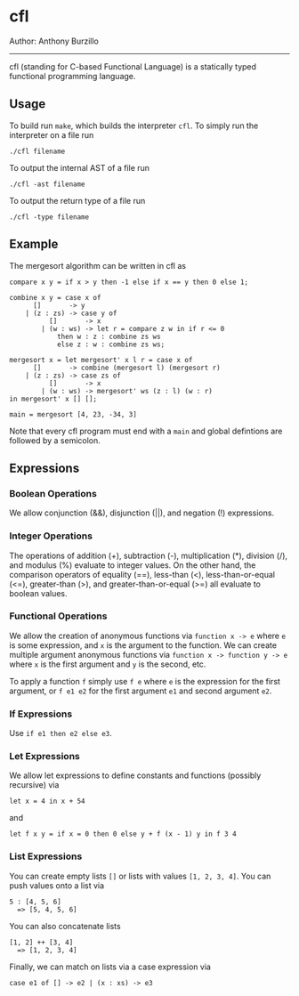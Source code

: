cfl
===================================

Author: Anthony Burzillo

******

cfl (standing for C-based Functional Language) is a statically typed
functional programming language.

## Usage

To build run `make`, which builds the interpreter `cfl`. To simply
run the interpreter on a file run
```
./cfl filename
```
To output the internal AST of a file run
```
./cfl -ast filename
```
To output the return type of a file run
```
./cfl -type filename
```

## Example

The mergesort algorithm can be written in cfl as
```
compare x y = if x > y then -1 else if x == y then 0 else 1;

combine x y = case x of
      []       -> y
    | (z : zs) -> case y of
          []       -> x
        | (w : ws) -> let r = compare z w in if r <= 0
            then w : z : combine zs ws
            else z : w : combine zs ws; 

mergesort x = let mergesort' x l r = case x of
      []       -> combine (mergesort l) (mergesort r)
    | (z : zs) -> case zs of
          []       -> x
        | (w : ws) -> mergesort' ws (z : l) (w : r)
in mergesort' x [] []; 

main = mergesort [4, 23, -34, 3]
```
Note that every cfl program must end with a `main` and global defintions are followed by
a semicolon.

## Expressions

### Boolean Operations

We allow conjunction (&&), disjunction (||), and negation (!) expressions.

### Integer Operations

The operations of addition (+), subtraction (-), multiplication (*), division (/),
and modulus (%) evaluate to integer values. On the other hand, the comparison
operators of equality (==), less-than (<), less-than-or-equal (<=), greater-than
(>), and greater-than-or-equal (>=) all evaluate to boolean values.

### Functional Operations

We allow the creation of anonymous functions via `function x -> e` where `e` is some
expression, and `x` is the argument to the function. We can create multiple argument
anonymous functions via `function x -> function y -> e` where `x` is
the first argument and `y` is the second, etc.

To apply a function `f` simply use `f e` where `e` is the expression for the first
argument, or `f e1 e2` for the first argument `e1` and second argument `e2`.

### If Expressions

Use `if e1 then e2 else e3`.

### Let Expressions

We allow let expressions to define constants and functions (possibly recursive) via
```
let x = 4 in x + 54
```
and
```
let f x y = if x = 0 then 0 else y + f (x - 1) y in f 3 4
```

### List Expressions

You can create empty lists `[]` or lists with values `[1, 2, 3, 4]`. You can push
values onto a list via
```
5 : [4, 5, 6]
  => [5, 4, 5, 6] 
```
You can also concatenate lists
```
[1, 2] ++ [3, 4]
  => [1, 2, 3, 4]
```
Finally, we can match on lists via a case expression via
```
case e1 of [] -> e2 | (x : xs) -> e3
```

